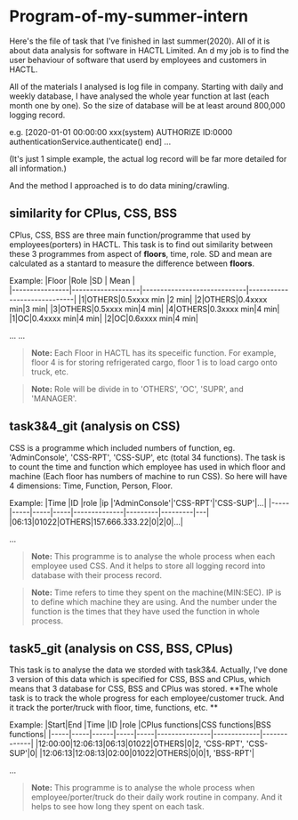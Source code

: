 # Program-of-my-summer-intern

Here's the file of task that I've finished in last summer(2020). All of it is about data analysis for software in HACTL Limited. An d my job is to find the user behaviour of software that userd by employees and customers in HACTL.

All of the materials I analysed is log file in company. Starting with daily and weekly database, I have analysed the whole year function at last (each month one by one). So the size of database will be at least around 800,000 logging record.

e.g. 
	[2020-01-01 00:00:00 xxx(system) AUTHORIZE ID:0000 authenticationService.authenticate() end]
...

(It's just 1 simple example, the actual log record will be far more detailed for all information.)

And the method I approached is to do data mining/crawling.

## similarity for CPlus, CSS, BSS

CPlus, CSS, BSS are three main function/programme that used by employees(porters) in HACTL. This task is to find out similarity between these 3 programmes from aspect of **floors**, time, role. SD and mean are calculated as a stantard to measure the difference between **floors**. 

Example:
|Floor           |Role              |SD                           | Mean    |     
|----------------|-------------------|-----------------------------|-----------------------------|
|1|OTHERS|0.5xxxx min |2 min|
|2|OTHERS|0.4xxxx min|3 min|
|3|OTHERS|0.5xxxx min|4 min|
|4|OTHERS|0.3xxxx min|4 min|
|1|OC|0.4xxxx min|4 min|
|2|OC|0.6xxxx min|4 min|

...
...
> **Note:** Each Floor in HACTL has its speceific function. For example, floor 4 is for storing refrigerated cargo, floor 1 is to load cargo onto truck, etc. 

> **Note:** Role will be divide in to 'OTHERS', 'OC', 'SUPR', and 'MANAGER'.


## task3&4_git (analysis on CSS)

CSS is a programme which included numbers of function, eg. 'AdminConsole', 'CSS-RPT', 'CSS-SUP', etc (total 34 functions). The task is to count the time and function which employee has used in which floor and machine (Each floor has numbers of machine to run CSS). So here will have 4 dimensions: Time, Function, Person, Floor.

Example:
|Time |ID   |role |ip   |'AdminConsole'|'CSS-RPT'|'CSS-SUP'|...|
|-----|-----|-----|-----|--------------|---------|---------|---|
|06:13|01022|OTHERS|157.666.333.22|0|2|0|...|

...

> **Note:** This programme is to analyse the whole process when each employee used CSS. And it helps to store all logging record into database with their process record.

> **Note:** Time refers to time they spent on the machine(MIN:SEC). IP is to define which machine they are using. And the number under the function is the times that they have used the function in whole process.


## task5_git (analysis on CSS, BSS, CPlus)

This task is to analyse the data we storded with task3&4. Actually, I've done 3 version of this data which is specified for CSS, BSS and CPlus, which means that 3 database for CSS, BSS and CPlus was stored. **The whole task is to track the whole progress for each employee/customer truck. And it track the porter/truck with floor, time, functions, etc. **


Example:
|Start|End  |Time  |ID   |role |CPlus functions|CSS functions|BSS functions|
|-----|-----|------|-----|-----|---------------|-------------|-------------|
|12:00:00|12:06:13|06:13|01022|OTHERS|0|2, 'CSS-RPT', 'CSS-SUP'|0|
|12:06:13|12:08:13|02:00|01022|OTHERS|0|0|1, 'BSS-RPT'|

...

> **Note:** This programme is to analyse the whole process when employee/porter/truck do their daily work routine in company. And it helps to see how long they spent on each task.

